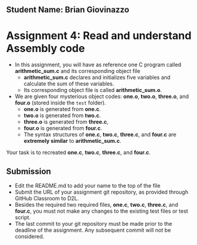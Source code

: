 ## Student Name: Brian Giovinazzo

# Assignment 4: Read and understand Assembly code

- In this assignment, you will have as reference one C program called **arithmetic_sum.c** and its corresponding object file
  - **arithmetic_sum.c** declares and initializes five variables and calculate the sum of these variables. 
  - Its corresponding object file is called **arithmetic_sum.o**. 
- We are given four mysterious object codes: **one.o**, **two.o**, **three.o**, and 
**four.o** (stored inside the `test` folder).
  - **one.o** is generated from **one.c**.
  - **two.o** is generated from **two.c**. 
  - **three.o** is generated from **three.c**,
  - **four.o** is generated from **four.c**.
  - The syntax structures of **one.c**, **two.c**, **three.c**, and **four.c** are **extremely similar** to **arithmetic_sum.c**. 

Your task is to recreated **one.c**, **two.c**, **three.c**, and **four.c**. 

## Submission

- Edit the README.md to add your name to the top of the file
- Submit the URL of your assignment git repository, as provided through GitHub Classroom to D2L.
- Besides the required two required files, **one.c**, **two.c**, **three.c**, and **four.c**, you must not make any changes to 
the existing test files or test script. 
- The last commit to your git repository must be made prior to the deadline of the assignment. Any subsequent commit will not 
be considered. 
